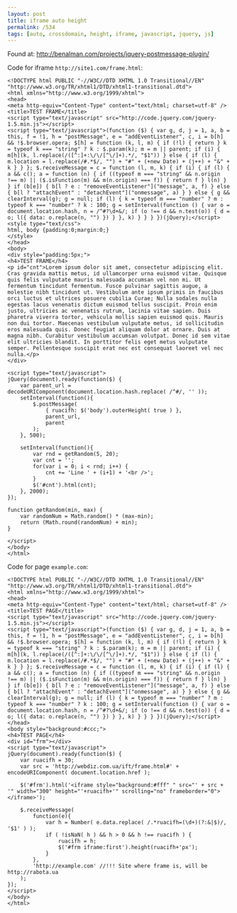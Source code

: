 ```yaml
---
layout: post
title: iframe auto height
permalink: /534
tags: [auto, crossdomain, height, iframe, javascript, jquery, js]
---
```


Found at: <http://benalman.com/projects/jquery-postmessage-plugin/>

Code for iframe `http://site1.com/frame.html`:

    <!DOCTYPE html PUBLIC "-//W3C//DTD XHTML 1.0 Transitional//EN" "http://www.w3.org/TR/xhtml1/DTD/xhtml1-transitional.dtd">
    <html xmlns="http://www.w3.org/1999/xhtml">
    <head>
    <meta http-equiv="Content-Type" content="text/html; charset=utf-8" />
    <title>TEST FRAME</title>
    <script type="text/javascript" src="http://code.jquery.com/jquery-1.5.min.js"></script>
    <script type="text/javascript">(function ($) { var g, d, j = 1, a, b = this, f = !1, h = "postMessage", e = "addEventListener", c, i = b[h] && !$.browser.opera; $[h] = function (k, l, m) { if (!l) { return } k = typeof k === "string" ? k : $.param(k); m = m || parent; if (i) { m[h](k, l.replace(/([^:]+:\/\/[^\/]+).*/, "$1")) } else { if (l) { m.location = l.replace(/#.*$/, "") + "#" + (+new Date) + (j++) + "&" + k } } }; $.receiveMessage = c = function (l, m, k) { if (i) { if (l) { a && c(); a = function (n) { if ((typeof m === "string" && n.origin !== m) || ($.isFunction(m) && m(n.origin) === f)) { return f } l(n) } } if (b[e]) { b[l ? e : "removeEventListener"]("message", a, f) } else { b[l ? "attachEvent" : "detachEvent"]("onmessage", a) } } else { g && clearInterval(g); g = null; if (l) { k = typeof m === "number" ? m : typeof k === "number" ? k : 100; g = setInterval(function () { var o = document.location.hash, n = /^#?\d+&/; if (o !== d && n.test(o)) { d = o; l({ data: o.replace(n, "") }) } }, k) } } } })(jQuery);</script>
    <style type="text/css">
    html, body {padding:0;margin:0;}
    </style>
    </head>
    <body>
    <div style="padding:5px;">
    <h4>TEST FRAME</h4>
    <p id="cnt">Lorem ipsum dolor sit amet, consectetur adipiscing elit. Cras gravida mattis metus, id ullamcorper urna euismod vitae. Quisque quis felis vulputate mauris malesuada accumsan vel non mi. Ut fermentum tincidunt fermentum. Fusce pulvinar sagittis augue, a molestie nibh tincidunt ut. Vestibulum ante ipsum primis in faucibus orci luctus et ultrices posuere cubilia Curae; Nulla sodales nulla egestas lacus venenatis dictum euismod tellus suscipit. Proin enim justo, ultricies ac venenatis rutrum, lacinia vitae sapien. Duis pharetra viverra tortor, vehicula mollis sapien euismod quis. Mauris non dui tortor. Maecenas vestibulum vulputate metus, id sollicitudin eros malesuada quis. Donec feugiat aliquam dolor at ornare. Duis at magna nibh. Curabitur vestibulum accumsan volutpat. Donec id sem vitae elit ultricies blandit. In porttitor felis eget metus vulputate semper. Pellentesque suscipit erat nec est consequat laoreet vel nec nulla.</p>
    </div>

    <script type="text/javascript">
    jQuery(document).ready(function($) {
        var parent_url = decodeURIComponent(document.location.hash.replace( /^#/, '' ));
        setInterval(function(){
            $.postMessage(
                { ruacifh: $('body').outerHeight( true ) },
                parent_url,
                parent
            );
        }, 500);

        setInterval(function(){
            var rnd = getRandom(5, 20);
            var cnt = '';
            for(var i = 0; i < rnd; i++) {
                cnt += 'Line ' + (i+1) + '<br />';
            }
            $('#cnt').html(cnt);
        }, 2000);
    });

    function getRandom(min, max) {
        var randomNum = Math.random() * (max-min);
        return (Math.round(randomNum) + min);
    }

    </script>
    </body>
    </html>

Code for page `example.com`:

    <!DOCTYPE html PUBLIC "-//W3C//DTD XHTML 1.0 Transitional//EN" "http://www.w3.org/TR/xhtml1/DTD/xhtml1-transitional.dtd">
    <html xmlns="http://www.w3.org/1999/xhtml">
    <head>
    <meta http-equiv="Content-Type" content="text/html; charset=utf-8" />
    <title>TEST PAGE</title>
    <script type="text/javascript" src="http://code.jquery.com/jquery-1.5.min.js"></script>
    <script type="text/javascript">(function ($) { var g, d, j = 1, a, b = this, f = !1, h = "postMessage", e = "addEventListener", c, i = b[h] && !$.browser.opera; $[h] = function (k, l, m) { if (!l) { return } k = typeof k === "string" ? k : $.param(k); m = m || parent; if (i) { m[h](k, l.replace(/([^:]+:\/\/[^\/]+).*/, "$1")) } else { if (l) { m.location = l.replace(/#.*$/, "") + "#" + (+new Date) + (j++) + "&" + k } } }; $.receiveMessage = c = function (l, m, k) { if (i) { if (l) { a && c(); a = function (n) { if ((typeof m === "string" && n.origin !== m) || ($.isFunction(m) && m(n.origin) === f)) { return f } l(n) } } if (b[e]) { b[l ? e : "removeEventListener"]("message", a, f) } else { b[l ? "attachEvent" : "detachEvent"]("onmessage", a) } } else { g && clearInterval(g); g = null; if (l) { k = typeof m === "number" ? m : typeof k === "number" ? k : 100; g = setInterval(function () { var o = document.location.hash, n = /^#?\d+&/; if (o !== d && n.test(o)) { d = o; l({ data: o.replace(n, "") }) } }, k) } } } })(jQuery);</script>
    </head>
    <body style="background:#ccc;">
    <h4>TEST PAGE</h4>
    <div id="frm"></div>
    <script type="text/javascript">
    jQuery(document).ready(function($) {
        var ruacifh = 30;
        var src = 'http://webdiz.com.ua/ift/frame.html#' + encodeURIComponent( document.location.href );

        $('#frm').html('<iframe style="background:#fff" " src="' + src + '" width="300" height="'+ruacifh+'" scrolling="no" frameborder="0"></iframe>');

        $.receiveMessage(
            function(e){
                var h = Number( e.data.replace( /.*ruacifh=(\d+)(?:&|$)/, '$1' ) );
                if ( !isNaN( h ) && h > 0 && h !== ruacifh ) {
                    ruacifh = h;
                    $('#frm iframe:first').height(ruacifh+'px');
                }
            },
            'http://example.com' //!!! Site where frame is, will be http://rabota.ua
        );
    });
    </script>
    </body>
    </html>
